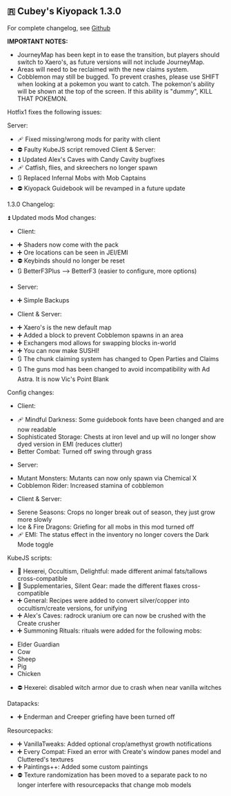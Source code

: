 ## 🇷 Cubey's Kiyopack 1.3.0
For complete changelog, see [Github](https://github.com/hexagonelle/cubeys_kiyopack/blob/35b025cb1488dd99623f2a90fa18d3dbaa8559aa/Changelog/changelog%20-%201.3.0.md)

**IMPORTANT NOTES:**
- JourneyMap has been kept in to ease the transition, but players should switch to Xaero's, as future versions will not include JourneyMap.
- Areas will need to be reclaimed with the new claims system.
- Cobblemon may still be bugged. To prevent crashes, please use SHIFT when looking at a pokemon you want to catch. The pokemon's ability will be shown at the top of the screen. If this ability is "dummy", KILL THAT POKEMON.

Hotfix1 fixes the following issues:

Server:
- 🩹 Fixed missing/wrong mods for parity with client
- ⛔ Faulty KubeJS script removed
Client & Server:
- ⏫ Updated Alex's Caves with Candy Cavity bugfixes
- 🩹 Catfish, flies, and skreechers no longer spawn
- 🔃 Replaced Infernal Mobs with Mob Captains
- ⛔ Kiyopack Guidebook will be revamped in a future update

1.3.0 Changelog:

⏫ Updated mods
Mod changes:
- Client:
 * ➕ Shaders now come with the pack
 * ➕ Ore locations can be seen in JEI/EMI
 * ⛔ Keybinds should no longer be reset
 * 🔃 BetterF3Plus --> BetterF3 (easier to configure, more options)

- Server:
 * ➕ Simple Backups

- Client & Server:
 * ➕ Xaero's is the new default map
 * ➕ Added a block to prevent Cobblemon spawns in an area
 * ➕ Exchangers mod allows for swapping blocks in-world
 * ➕ You can now make SUSHI!
 * 🔃 The chunk claiming system has changed to Open Parties and Claims
 * 🔃 The guns mod has been changed to avoid incompatibility with Ad Astra. It is now Vic's Point Blank

Config changes:
- Client:
 * 🩹 Mindful Darkness: Some guidebook fonts have been changed and are now readable
 * Sophisticated Storage: Chests at iron level and up will no longer show dyed version in EMI (reduces clutter)
 * Better Combat: Turned off swing through grass

- Server:
 * Mutant Monsters: Mutants can now only spawn via Chemical X
 * Cobblemon Rider: Increased stamina of cobblemon

- Client & Server:
 * Serene Seasons: Crops no longer break out of season, they just grow more slowly
 * Ice & Fire Dragons: Griefing for all mobs in this mod turned off
 * 🩹 EMI: The status effect in the inventory no longer covers the Dark Mode toggle

KubeJS scripts:
 * 🔧 Hexerei, Occultism, Delightful: made different animal fats/tallows cross-compatible
 * 🔧 Supplementaries, Silent Gear: made the different flaxes cross-compatible
 * ➕ General: Recipes were added to convert silver/copper into occultism/create versions, for unifying
 * ➕ Alex's Caves: radrock uranium ore can now be crushed with the Create crusher
 * ➕ Summoning Rituals: rituals were added for the following mobs:
  - Elder Guardian
  - Cow
  - Sheep
  - Pig
  - Chicken
 * ⛔ Hexerei: disabled witch armor due to crash when near vanilla witches

Datapacks:
- ➕ Enderman and Creeper griefing have been turned off

Resourcepacks:
- ➕ VanillaTweaks: Added optional crop/amethyst growth notifications
- ➕ Every Compat: Fixed an error with Create's window panes model and Cluttered's textures
- ➕ Paintings++: Added some custom paintings
- ⛔ Texture randomization has been moved to a separate pack to no longer interfere with resourcepacks that change mob models